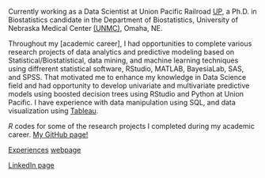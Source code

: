 Currently working as a Data Scientist at Union Pacific Railroad [UP](https://www.up.com/index.htm), a Ph.D. in Biostatistics candidate in the Department of Biostatistics, University of Nebraska Medical Center [(UNMC)](https://www.unmc.edu/publichealth/departments/biostatistics/), Omaha, NE. 

Throughout my [academic career], I had opportunities to complete various research projects of data analytics and predictive modeling based on Statistical/Biostatistical, data mining, and machine learning techniques using diffrerent statistical software, RStudio, MATLAB, BayesiaLab, SAS, and SPSS. That motivated me to enhance my knowledge in Data Science field and had opportunity to develop univariate and multivariate predictive models using boosted decision trees using RStudio and Python at Union Pacific. I have experience with data manipulation using SQL, and data visualization using [Tableau](https://public.tableau.com/profile/nirosha.p.rathnayake#!/). 

*R* codes for some of the research projects I completed during my academic career. [My GitHub page!](https://github.com/niroshar/AcademicProjects)

[Experiences](https://niroshar.github.io/My-Profile/links/Professional.html)
[webpage](https://niroshar.github.io/My-Profile/)
 
[LinkedIn page](https://www.linkedin.com/in/nirosha-rathnayake-89501385/)



